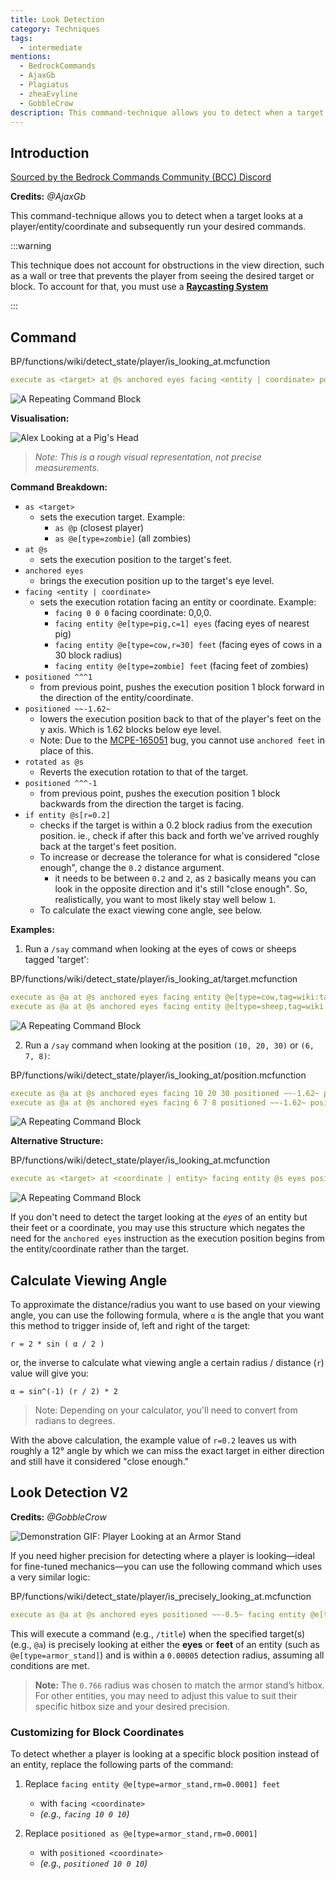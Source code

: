 ```yaml
---
title: Look Detection
category: Techniques
tags:
  - intermediate
mentions:
  - BedrockCommands
  - AjaxGb
  - Plagiatus
  - zheaEvyline
  - GobbleCrow
description: This command-technique allows you to detect when a target looks at a player/entity/coordinate and subsequently run your desired commands.
---
```


## Introduction

[Sourced by the Bedrock Commands Community (BCC) Discord](https://bedrockcommands.org/)

**Credits:** *@AjaxGb*

This command-technique allows you to detect when a target looks at a player/entity/coordinate and subsequently run your desired commands.

:::warning

This technique does not account for obstructions in the view direction, such as a wall or tree that prevents the player from seeing the desired target or block. To account for that, you must use a **[Raycasting System](https://bedrockcommands.org/resources/raycasting)**

:::

## Command

<CodeHeader>BP/functions/wiki/detect_state/player/is_looking_at.mcfunction</CodeHeader>

```yaml
execute as <target> at @s anchored eyes facing <entity | coordinate> positioned ^^^1 positioned ~~-1.62~ rotated as @s positioned ^^^-1 if entity @s[r=0.2] run <command>

```
![A Repeating Command Block](/assets/images/commands/command-block-chain/1.png)

**Visualisation:**

![Alex Looking at a Pig's Head](/assets/images/commands/look-detection/visualisation.gif)

> *Note: This is a rough visual representation, not precise measurements.*

**Command Breakdown:**

- `as <target>`
  - sets the execution target. Example:
      - `as @p` (closest player)
      - `as @e[type=zombie]` (all zombies)
- `at @s`
  - sets the execution position to the target's feet.
- `anchored eyes`
  - brings the execution position up to the target's eye level.
- `facing <entity | coordinate>`
  - sets the execution rotation facing an entity or coordinate. Example:
      - `facing 0 0 0` facing coordinate: 0,0,0.
      - `facing entity @e[type=pig,c=1] eyes` (facing eyes of nearest pig)
      - `facing entity @e[type=cow,r=30] feet` (facing eyes of cows in a 30 block radius)
      - `facing entity @e[type=zombie] feet` (facing feet of zombies)
- `positioned ^^^1`
  - from previous point, pushes the execution position 1 block forward in the direction of the entity/coordinate.
- `positioned ~~-1.62~`
  - lowers the execution position back to that of the player's feet on the y axis. Which is 1.62 blocks below eye level.
  - Note: Due to the [MCPE-165051](https://bugs.mojang.com/browse/MCPE-165051) bug, you cannot use `anchored feet` in place of this.
- `rotated as @s`
  - Reverts the execution rotation to that of the target.
- `positioned ^^^-1`
  - from previous point, pushes the execution position 1 block backwards from the direction the target is facing.
- `if entity @s[r=0.2]`
  - checks if the target is within a 0.2 block radius from the execution position. ie., check if after this back and forth we've arrived roughly back at the target's feet position.
  - To increase or decrease the tolerance for what is considered "close enough", change the `0.2` distance argument.
      - it needs to be between `0.2` and `2`, as `2` basically means you can look in the opposite direction and it's still "close enough". So, realistically, you want to most likely stay well below `1`.
  - To calculate the exact viewing cone angle, see below.

**Examples:**

1. Run a `/say` command when looking at the eyes of cows or sheeps tagged 'target':

<CodeHeader>BP/functions/wiki/detect_state/player/is_looking_at/target.mcfunction</CodeHeader>

```yaml
execute as @a at @s anchored eyes facing entity @e[type=cow,tag=wiki:target] eyes positioned ~~-1.62~ positioned ^^^1 rotated as @s positioned ^^^-1 if entity @s[r=0.2] run say hello cow!
execute as @a at @s anchored eyes facing entity @e[type=sheep,tag=wiki:target] eyes positioned ~~-1.62~ positioned ^^^1 rotated as @s positioned ^^^-1 if entity @s[r=0.2] run say hello sheep!
```
![A Repeating Command Block](/assets/images/commands/command-block-chain/1.png)

2. Run a `/say` command when looking at the position `(10, 20, 30)` or `(6, 7, 8)`:

<CodeHeader>BP/functions/wiki/detect_state/player/is_looking_at/position.mcfunction</CodeHeader>

```yaml
execute as @a at @s anchored eyes facing 10 20 30 positioned ~~-1.62~ positioned ^^^1 rotated as @s positioned ^^^-1 if entity @s[r=0.2] run say hello block!
execute as @a at @s anchored eyes facing 6 7 8 positioned ~~-1.62~ positioned ^^^1 rotated as @s positioned ^^^-1 if entity @s[r=0.2] run say hello block!
```
![A Repeating Command Block](/assets/images/commands/command-block-chain/1.png)

**Alternative Structure:**

<CodeHeader>BP/functions/wiki/detect_state/player/is_looking_at.mcfunction</CodeHeader>

```yaml
execute as <target> at <coordinate | entity> facing entity @s eyes positioned as @s positioned ^^^1 rotated as @s positioned ^^^1 if entity @s[r=0.02] run <command>
```
![A Repeating Command Block](/assets/images/commands/command-block-chain/1.png)

If you don't need to detect the target looking at the *eyes* of an entity but their feet or a coordinate, you may use this structure which negates the need for the `anchored eyes` instruction as the execution position begins from the entity/coordinate rather than the target.

## Calculate Viewing Angle

To approximate the distance/radius you want to use based on your viewing angle, you can use the following formula, where `α` is the angle that you want this method to trigger inside of, left and right of the target:
```
r = 2 * sin ( α / 2 )
```

or, the inverse to calculate what viewing angle a certain radius / distance (`r`) value will give you:
```
α = sin^(-1) (r / 2) * 2
```
> Note: Depending on your calculator, you'll need to convert from radians to degrees.

With the above calculation, the example value of `r=0.2` leaves us with roughly a 12° angle by which we can miss the exact target in either direction and still have it considered "close enough."

## Look Detection V2

**Credits:** *@GobbleCrow*

![Demonstration GIF: Player Looking at an Armor Stand](/assets/images/commands/look-detection/v2-demo.gif)

If you need higher precision for detecting where a player is looking—ideal for fine-tuned mechanics—you can use the following command which uses a very similar logic:

<CodeHeader>BP/functions/wiki/detect_state/player/is_precisely_looking_at.mcfunction</CodeHeader>

```yaml
execute as @a at @s anchored eyes positioned ~~-0.5~ facing entity @e[type=armor_stand,rm=0.0001] feet positioned ^^^10 rotated as @s positioned ^^^10 facing entity @s eyes positioned as @s positioned ^^^-1 rotated as @s positioned ^^^-1 if entity @s[r=0.766] positioned as @s anchored eyes positioned as @e[type=armor_stand,rm=0.0001] anchored feet positioned ~~0.5~ positioned ^^^100000 facing entity @s eyes positioned as @s positioned ^^^10 rotated as @s positioned ^^^10 run title @s[r=0.00005] actionbar §aFound Armor Stand!
```

This will execute a command (e.g., `/title`) when the specified target(s) (e.g., `@a`) is precisely looking at either the **eyes** or **feet** of an entity (such as `@e[type=armor_stand]`) and is within a `0.00005` detection radius, assuming all conditions are met.

> **Note:** The `0.766` radius was chosen to match the armor stand’s hitbox. For other entities, you may need to adjust this value to suit their specific hitbox size and your desired precision.

### Customizing for Block Coordinates

To detect whether a player is looking at a specific block position instead of an entity, replace the following parts of the command:

1. Replace `facing entity @e[type=armor_stand,rm=0.0001] feet`
    - with `facing <coordinate>`
    - *(e.g., `facing 10 0 10`)*

2. Replace `positioned as @e[type=armor_stand,rm=0.0001]`
    - with `positioned <coordinate>`
    - *(e.g., `positioned 10 0 10`)*